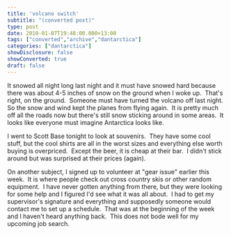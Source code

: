```yaml
---
title: 'volcano switch'
subtitle: "(converted post)"
type: post
date: 2010-01-07T19:48:00.000+13:00
tags: ["converted","archive","dantarctica"]
categories: ["dantarctica"]
showDisclosure: false
showConverted: true
draft: false
---
```


It snowed all night long last night and it must have snowed hard because there was about 4-5 inches of snow on the ground when I woke up.  That's right, on the ground.  Someone must have turned the volcano off last night.  So the snow and wind kept the planes from flying again.  It is pretty much off all the roads now but there's still snow sticking around in some areas.  It looks like everyone must imagine Antarctica looks like.  
  
I went to Scott Base tonight to look at souvenirs.  They have some cool stuff, but the cool shirts are all in the worst sizes and everything else worth buying is overpriced.  Except the beer, it is cheap at their bar.  I didn't stick around but was surprised at their prices (again).   
  
On another subject, I signed up to volunteer at "gear issue" earlier this week.  It is where people check out cross country skis or other random equipment.  I have never gotten anything from there, but they were looking for some help and I figured I'd see what it was all about.  I had to get my supervisor's signature and everything and supposedly someone would contact me to set up a schedule.  That was at the beginning of the week and I haven't heard anything back.  This does not bode well for my upcoming job search.